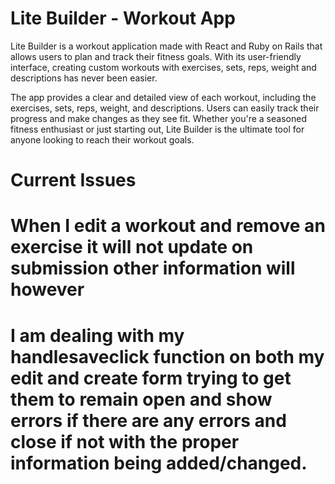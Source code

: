 # Lite Builder - Workout App
Lite Builder is a workout application made with React and Ruby on Rails that allows users to plan and track their fitness goals. With its user-friendly interface, creating custom workouts with exercises, sets, reps, weight and descriptions has never been easier.

The app provides a clear and detailed view of each workout, including the exercises, sets, reps, weight, and descriptions. Users can easily track their progress and make changes as they see fit. Whether you're a seasoned fitness enthusiast or just starting out, Lite Builder is the ultimate tool for anyone looking to reach their workout goals.





# Current Issues

# When I edit a workout and remove an exercise it will not update on submission other information will however
# I am dealing with my handlesaveclick function on both my edit and create form trying to get them to remain open and show errors if there are any errors and close if not with the proper information being added/changed.